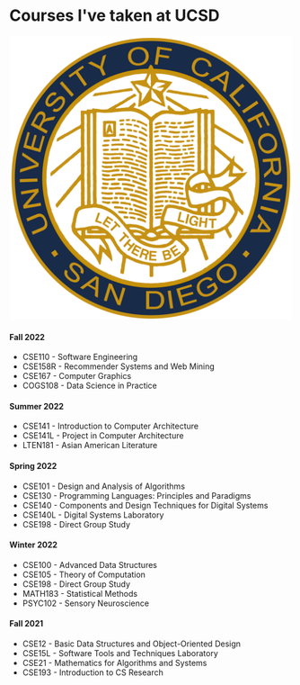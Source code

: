 # Courses I've taken at UCSD
![UCSD logo](../images/ucsd_logo.png)
#### Fall 2022
- CSE110 - Software Engineering
- CSE158R - Recommender Systems and Web Mining
- CSE167 - Computer Graphics
- COGS108 - Data Science in Practice

#### Summer 2022
- CSE141 - Introduction to Computer Architecture
- CSE141L - Project in Computer Architecture
- LTEN181 - Asian American Literature

#### Spring 2022
- CSE101 - Design and Analysis of Algorithms
- CSE130 - Programming Languages: Principles and Paradigms
- CSE140 - Components and Design Techniques for Digital Systems
- CSE140L - Digital Systems Laboratory
- CSE198 - Direct Group Study

#### Winter 2022
- CSE100 - Advanced Data Structures
- CSE105 - Theory of Computation
- CSE198 - Direct Group Study
- MATH183 - Statistical Methods
- PSYC102 - Sensory Neuroscience

#### Fall 2021
- CSE12 - Basic Data Structures and Object-Oriented Design
- CSE15L - Software Tools and Techniques Laboratory
- CSE21 - Mathematics for Algorithms and Systems
- CSE193 - Introduction to CS Research